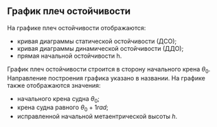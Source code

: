 ## График плеч остойчивости
На графике плеч остойчивости отображаются:
- кривая диаграммы статической остойчивости (ДСО);
- кривая диаграммы динамической остойчивости (ДДО);
- прямая начальной остойчивости h.

График плеч остойчивости строится в сторону начального крена $\theta_0$. Направление построения графика указано в названии. На графике также отображаются значения:
- начального крена судна $\theta_0$;
- крена судна равного $\theta_0+1rad$;
- исправленной начальной метаентрической высоты $h$.